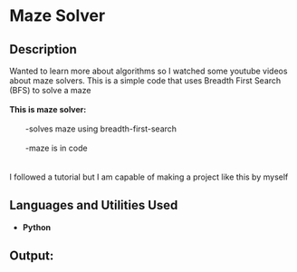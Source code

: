 <h1>Maze Solver</h1>

<h2>Description</h2>
Wanted to learn more about algorithms so I watched some youtube videos about maze solvers. This is a simple code that uses Breadth First Search (BFS) to solve a maze
<br />
<br />
<b>This is maze solver:</b><br /><br />
  &emsp;&emsp;-solves maze using breadth-first-search<br /><br />
  &emsp;&emsp;-maze is in code<br /><br />

<br />
I followed a tutorial but I am capable of making a project like this by myself<br />

<h2>Languages and Utilities Used</h2>

- <b>Python</b> 

<h2>Output:</h2>



<!--
 ```diff
- text in red
+ text in green
! text in orange
# text in gray
@@ text in purple (and bold)@@
```
--!>
